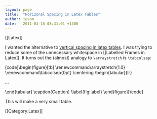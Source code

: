 ```yaml
---
layout: page
title:  "Horizonal Spacing in Latex Tables"
author: jevon
date:   2011-03-16 08:31:01 +1300
---
```


[[Latex]]

I wanted the alternative to <a href="http://www.msu.edu/~harris41/latex_tablespacing.html">vertical spacing in latex tables</a>. I was trying to reduce some of the unnecessary whitespace in [[Labelled Frames in Latex]]. It turns out the (almost) analogy to `\arraystretch` is `\tabcolsep`: 

[code]\begin{figure}[tb]
  \renewcommand\arraystretch{1.0}
  \renewcommand\tabcolsep{0pt}
  \centering
  \begin{tabular}{lr}
    
   ...

  \end{tabular}
  \caption{Caption}
  \label{fig:label}
\end{figure}[/code]

This will make a very small table.

[[Category:Latex]]
